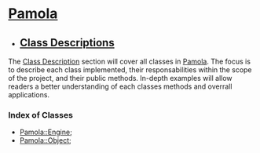 [Pam]: ../README.md
[Des]: README.md
[Eng]: ../../PamolaProject/PamolaProject/PamolaEngine.h
[Obj]: ../../PamolaProject/PamolaProject/PamolaObject.h
[Cir]: ../../PamolaProject/PamolaProject/Circuit.h   
[Ter]: ../../PamolaProject/PamolaProject/CircuitTerminal.h
[TerCpp]: ../../PamolaProject/PamolaProject/CircuitTerminal.cpp
[Nod]: ../../PamolaProject/PamolaProject/CircuitNode.h
[Ele]: ../../PamolaProject/PamolaProject/CircuitElement.h

# [Pamola][Pam]
- ## [Class Descriptions][Des]

The [Class Description][Des] section will cover all classes in [Pamola][Pam]. The focus is to describe each class implemented, their responsabilities within the scope of the project, and their public methods. In-depth examples will allow readers a better understanding of each classes methods and overrall applications.

### Index of Classes
- [Pamola::Engine][Eng];
- [Pamola::Object][Obj];
